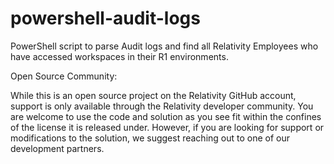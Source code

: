 # powershell-audit-logs
PowerShell script to parse Audit logs and find all Relativity Employees who have accessed workspaces in their R1 environments. 

Open Source Community: 

While this is an open source project on the Relativity GitHub account, support is only available through the Relativity developer community. You are welcome to use the code and solution as you see fit within the confines of the license it is released under. However, if you are looking for support or modifications to the solution, we suggest reaching out to one of our development partners.

